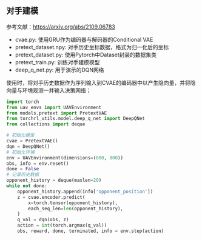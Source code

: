 ## 对手建模

参考文献：https://arxiv.org/abs/2109.06783

- cvae.py: 使用GRU作为编码器与解码器的Conditional VAE
- pretext_dataset.npy: 对手历史坐标数据，格式为归一化后的坐标
- pretext_dataset.py: 使用Pytorch中Dataset封装的数据集类
- pretext_train.py: 训练对手建模模型
- deep_q_net.py: 用于演示的DQN网络

使用时，将对手历史数据作为序列输入到CVAE的编码器中以产生隐向量，并将隐向量与环境观测一并输入决策网络；

````python
import torch
from uav_envs import UAVEnvironment
from models.pretext import PretextVAE
from torchrl_utils.model.deep_q_net import DeepQNet
from collections import deque

# 初始化模型
cvae = PretextVAE()
dqn = DeepQNet()
# 初始化环境
env = UAVEnvironment(dimensions=(800, 800))
obs, info = env.reset()
done = False
# 记录历史数据
opponent_history = deque(maxlen=20)
while not done:
    opponent_history.append(info['opponent_position'])
    z = cvae.encoder.predict(
        x=torch.tensor(opponent_history),
        each_seq_len=len(opponent_history),
    )
    q_val = dqn(obs, z)
    action = int(torch.argmax(q_val))
    obs, reward, done, terminated, info = env.step(action)
````